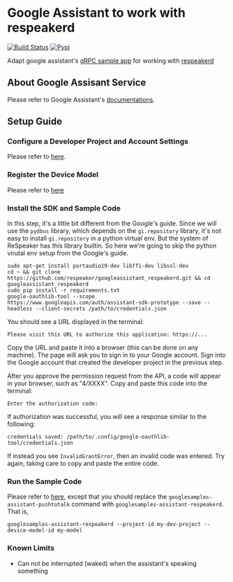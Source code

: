 Google Assistant to work with respeakerd
==========

[![Build Status](https://travis-ci.org/respeaker/googleassistant_respeakerd.svg?branch=master)](https://travis-ci.org/respeaker/googleassistant_respeakerd)
[![Pypi](https://img.shields.io/pypi/v/googleassistant_respeakerd.svg)](https://pypi.python.org/pypi/googleassistant_respeakerd)


Adapt google assistant's [gRPC sample app](https://github.com/googlesamples/assistant-sdk-python/tree/master/google-assistant-sdk/googlesamples/assistant/grpc) for working with [respeakerd](https://github.com/respeaker/respeakerd)

## About Google Assisant Service

Please refer to Google Assistant's [documentations](https://developers.google.com/assistant/sdk/guides/service/python/). 

## Setup Guide

### Configure a Developer Project and Account Settings

Please refer to [here](https://developers.google.com/assistant/sdk/guides/service/python/embed/config-dev-project-and-account).

### Register the Device Model

Please refer to [here](https://developers.google.com/assistant/sdk/guides/service/python/embed/register-device)

### Install the SDK and Sample Code

In this step, it's a little bit different from the Google's guide. Since we will use the `pydbus` library, which depends on the `gi.repository` library, it's not easy to install `gi.repository` in a python virtual env. But the system of ReSpeaker has this library builtin. So here we're going to skip the python virutal env setup from the Google's guide.

```shell
sudo apt-get install portaudio19-dev libffi-dev libssl-dev
cd ~ && git clone https://github.com/respeaker/googleassistant_respeakerd.git && cd googleassistant_respeakerd
sudo pip install -r requirements.txt
google-oauthlib-tool --scope https://www.googleapis.com/auth/assistant-sdk-prototype --save --headless --client-secrets /path/to/credentials.json
```

You should see a URL displayed in the terminal:

```
Please visit this URL to authorize this application: https://...
```

Copy the URL and paste it into a browser (this can be done on any machine). The page will ask you to sign in to your Google account. Sign into the Google account that created the developer project in the previous step.

After you approve the permission request from the API, a code will appear in your browser, such as "4/XXXX". Copy and paste this code into the terminal:

```
Enter the authorization code:
```

If authorization was successful, you will see a response similar to the following:

```
credentials saved: /path/to/.config/google-oauthlib-tool/credentials.json
```

If instead you see `InvalidGrantError`, then an invalid code was entered. Try again, taking care to copy and paste the entire code.

### Run the Sample Code

Please refer to [here](https://developers.google.com/assistant/sdk/guides/service/python/embed/run-sample), except that you should replace the `googlesamples-assistant-pushtotalk` command with `googlesamples-assistant-respeakerd`. That is,

```shell
googlesamples-assistant-respeakerd --project-id my-dev-project --device-model-id my-model
```

### Known Limits

- Can not be interrupted (waked) when the assistant's speaking something
